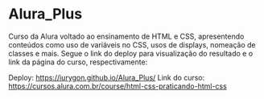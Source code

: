 # Alura_Plus

Curso da Alura voltado ao ensinamento de HTML e CSS, apresentendo conteúdos como uso de variáveis no CSS, usos de displays, nomeação de classes e mais. Segue o link do deploy para visualização do resultado e o link da página do curso, respectivamente:

Deploy: <https://iurygon.github.io/Alura_Plus/>
Link do curso: <https://cursos.alura.com.br/course/html-css-praticando-html-css>
